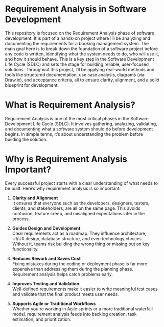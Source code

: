 # Requirement Analysis in Software Development
This repository is focused on the Requirement Analysis phase of software development. It is part of a hands-on project where I’ll be analyzing and documenting the requirements for a booking management system. The main goal here is to break down the foundation of a software project before any code is written, identifying what the system needs to do, who will use it, and how it should behave. This is a key step in the Software Development Life Cycle (SDLC) and sets the stage for building reliable, user-focused solutions. Throughout this project, I’ll be applying real-world methods and tools like structured documentation, use case analysis, diagrams (via Draw.io), and acceptance criteria, all to ensure clarity, alignment, and a solid blueprint for development.

# What is Requirement Analysis?
Requirement Analysis is one of the most critical phases in the Software Development Life Cycle (SDLC). It involves gathering, analyzing, validating, and documenting what a software system should do before development begins. In simple terms, it’s about understanding the problem before building the solution.

# Why is Requirement Analysis Important?
Every successful project starts with a clear understanding of what needs to be built. Here’s why requirement analysis is so important:

1. **Clarity and Alignment**  
   It ensures that everyone such as the developers, designers, testers, clients, and stakeholders, are all on the same page. This avoids confusion, feature creep, and misaligned expectations later in the process.

2. **Guides Design and Development**  
   Clear requirements act as a roadmap. They influence architecture, UI/UX design, database structure, and even technology choices. Without it, teams risk building the wrong thing or missing out on key functionality.

3. **Reduces Rework and Saves Cost**  
   Fixing mistakes during the coding or deployment phase is far more expensive than addressing them during the planning phase. Requirement analysis helps catch problems early.

4. **Improves Testing and Validation**  
   Well-defined requirements make it easier to write meaningful test cases and validate that the final product meets user needs.

5. **Supports Agile or Traditional Workflows**  
   Whether you're working in Agile sprints or a more traditional waterfall model, requirement analysis feeds into backlog creation, task estimation, and prioritization.
